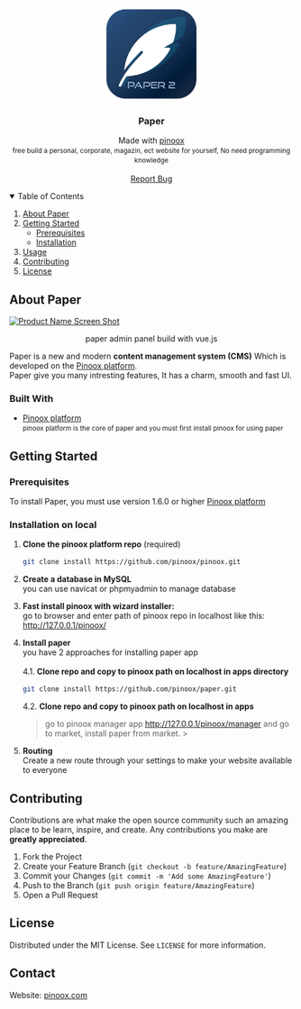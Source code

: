 <!-- PROJECT LOGO -->
<br /> 
 
<p align="center" width="100%">
    <img width="33%" src="https://raw.githubusercontent.com/esmaeilbahrani/paper/master/icon.png"> 
</p>

  <h3 align="center">Paper</h3>

  <p align="center">
   Made with <a href="https://github.com/pinoox/">pinoox</a>
    <br>
    <small>free build a personal, corporate, magazin, ect website for yourself, No need programming knowledge </small>
    <br />
    <br />
    <a href="https://github.com/pinoox/paper/issues">Report Bug</a>
  </p>
</p>



<!-- TABLE OF CONTENTS -->
<details open="open">
  <summary>Table of Contents</summary>
  <ol>
    <li>
      <a href="#about-the-project">About Paper</a>
    </li>
    <li>
      <a href="#getting-started">Getting Started</a>
      <ul>
        <li><a href="#prerequisites">Prerequisites</a></li>
        <li><a href="#installation">Installation</a></li>
      </ul>
    </li>
    <li><a href="#usage">Usage</a></li>
    <li><a href="#contributing">Contributing</a></li>
    <li><a href="#license">License</a></li>
  </ol>
</details>



<!-- ABOUT THE PROJECT -->
## About Paper

[![Product Name Screen Shot][paper-screenshot]](https://pinoox.com/market)
<p align="center">
 paper admin panel build with vue.js
</p>



Paper is a new and modern **content management system (CMS)** Which is developed on the [Pinoox platform](https://github.com/pinoox/pinoox).
<br> Paper give you many intresting features, It has a charm, smooth and fast UI.



### Built With

 * [Pinoox platform](https://github.com/pinoox/pinoox) <br><small>pinoox platform is the core of paper and you must first install pinoox for using paper</small>


<!-- GETTING STARTED -->
## Getting Started

### Prerequisites


To install Paper, you must use version 1.6.0 or higher [Pinoox platform](https://github.com/pinoox/pinoox)

### Installation on local

1. **Clone the pinoox platform repo** (required)
   ```sh
   git clone install https://github.com/pinoox/pinoox.git
   ```

2. **Create a database in MySQL** <br>
you can use navicat or phpmyadmin to manage database

3. **Fast install pinoox with wizard installer:**
<br>go to browser and enter path of pinoox repo in localhost
 like this: http://127.0.0.1/pinoox/

4. **Install paper** <br>
you have 2 approaches for installing paper app
<br><br>
  4.1. **Clone repo and copy to pinoox path on localhost in apps directory**
     ```sh
   git clone install https://github.com/pinoox/paper.git
   ```

   4.2. **Clone repo and copy to pinoox path on localhost in apps**
   <br>
   >go to pinoox manager app  http://127.0.0.1/pinoox/manager
   and go to market, install paper from market.                                                                                                                                                                                                                                                                       >

4. **Routing** <br>
   Create a new route through your settings to make your website available to everyone


<!-- CONTRIBUTING -->
## Contributing

Contributions are what make the open source community such an amazing place to be learn, inspire, and create. Any contributions you make are **greatly appreciated**.

1. Fork the Project
2. Create your Feature Branch (`git checkout -b feature/AmazingFeature`)
3. Commit your Changes (`git commit -m 'Add some AmazingFeature'`)
4. Push to the Branch (`git push origin feature/AmazingFeature`)
5. Open a Pull Request


<!-- LICENSE -->
## License

Distributed under the MIT License. See `LICENSE` for more information.

<!-- CONTACT -->
## Contact

Website: [pinoox.com](https://pinoox.com/)


<!-- MARKDOWN LINKS & IMAGES -->
[paper-screenshot]: resources/screenshot.png
[paper-icon]: icon.png
